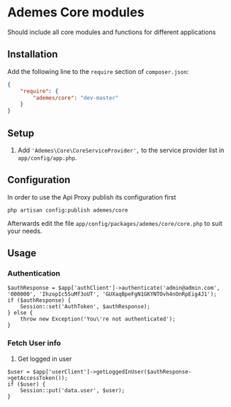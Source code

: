 # Ademes Core modules
Should include all core modules and functions for different applications


## Installation

Add the following line to the `require` section of `composer.json`:

```json
{
    "require": {
        "ademes/core": "dev-master"
    }
}
```
## Setup

1. Add `'Ademes\Core\CoreServiceProvider',` to the service provider list in `app/config/app.php`.

## Configuration

In order to use the Api Proxy publish its configuration first

```
php artisan config:publish ademes/core
```

Afterwards edit the file ```app/config/packages/ademes/core/core.php``` to suit your needs.


## Usage

### Authentication

```
$authResponse = $app['authClient']->authenticate('admin@admin.com', '000000', 'IhzopIc5SuMf3oUT', 'GUXaqBpeFgN1GKYNTOvh4nOnRpEig4J1');
if ($authResponse) {
    Session::set('AuthToken', $authResponse);
} else {
    throw new Exception('You\'re not authenticated');
}
```

### Fetch User info

1. Get logged in user

```
$user = $app['userClient']->getLoggedInUser($authResponse->getAccessToken());
if ($user) {
    Session::put('data.user', $user);
}
```